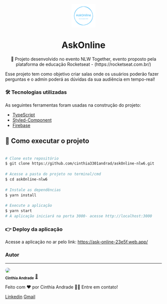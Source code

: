 
<p align="center"> 
<img src="https://github.com/cinthia3301andrad/askOnline-nlw6/blob/develop/src/assets/images/logo.png" align="center" width="15%"></img>
</p>
<h1 align="center">AskOnline</h1>

<p align="center">🚀 Projeto desenvolvido no evento NLW Together, evento proposto pela plataforma de educação Rocketseat - (https://rocketseat.com.br/)</p>

<p align="left">Esse projeto tem como objetivo criar salas onde os usuários poderão fazer perguntas e o admin poderá as dúvidas da sua audiência em tempo-real!</p>


### 🛠 Tecnologias utilizadas

As seguintes ferramentas foram usadas na construção do projeto:
- [TypeScript](https://www.typescriptlang.org/)
- [Styled-Component](https://styled-components.com/)
- [Firebase](https://firebase.google.com/?gclid=Cj0KCQjw_dWGBhDAARIsAMcYuJwnUiuxXLNXHPiwx7j5-tMzXdGXG4-jnKmfpBBE7cQbAJTipHT3RdcaAsQnEALw_wcB&gclsrc=aw.ds)

## 🚀 Como executar o projeto

```bash

# Clone este repositório
$ git clone https://github.com/cinthia3301andrad/askOnline-nlw6.git

# Acesse a pasta do projeto no terminal/cmd
$ cd askOnline-nlw6

# Instale as dependências
$ yarn install

# Execute a aplicação 
$ yarn start
# A aplicação iniciará na porta 3000- acesse http://localhost:3000

```

### 👉 Deploy da aplicação
Acesse a aplicação no ar pelo link: https://ask-online-23e5f.web.app/
### Autor
---


 <img style="border-radius: 50%;" src="https://avatars.githubusercontent.com/u/47640072?s=400&u=63429990df49a363de4f3a25d522453dfe08eab3&v=4" width="100px;" />
 <br />
 <sub><b>Cinthia Andrade</b></sub></a> <a href="https://github.com/cinthia3301andrad" title="github">🚀</a>


Feito com ❤️ por Cinthia Andrade 👋🏽 Entre em contato!

 [Linkedin](https://www.linkedin.com/in/cinthia-andrade-866a501aa/) 
[Gmail](mailto:cinthiaadm15@gmail.com)
